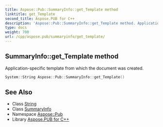 ```yaml
---
title: Aspose::Pub::SummaryInfo::get_Template method
linktitle: get_Template
second_title: Aspose.PUB for C++
description: 'Aspose::Pub::SummaryInfo::get_Template method. Application-specific template from which the document was created in C++.'
type: docs
weight: 700
url: /cpp/aspose.pub/summaryinfo/get_template/
---
```

## SummaryInfo::get_Template method


Application-specific template from which the document was created.

```cpp
System::String Aspose::Pub::SummaryInfo::get_Template()
```

## See Also

* Class [String](../../../system/string/)
* Class [SummaryInfo](../)
* Namespace [Aspose::Pub](../../)
* Library [Aspose.PUB for C++](../../../)
